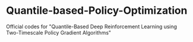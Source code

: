 # Quantile-based-Policy-Optimization
Official codes for "Quantile-Based Deep Reinforcement Learning using Two-Timescale Policy Gradient Algorithms"

